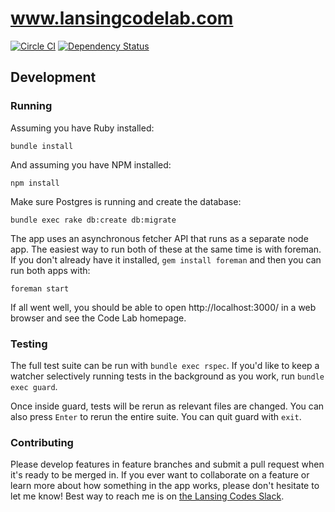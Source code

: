 # www.lansingcodelab.com

[![Circle CI](https://circleci.com/gh/lansingcodelab/www.svg?style=svg)](https://circleci.com/gh/lansingcodelab/www) [![Dependency Status](https://gemnasium.com/lansingcodelab/www.svg)](https://gemnasium.com/lansingcodelab/www)

## Development

### Running

Assuming you have Ruby installed:

```  shell
bundle install
```

And assuming you have NPM installed:

``` shell
npm install
```

Make sure Postgres is running and create the database:

``` shell
bundle exec rake db:create db:migrate
```

The app uses an asynchronous fetcher API that runs as a separate node app. The easiest way to run both of these at the same time is with foreman. If you don't already have it installed, `gem install foreman` and then you can run both apps with:

``` shell
foreman start
```

If all went well, you should be able to open http://localhost:3000/ in a web browser and see the Code Lab homepage.

### Testing

The full test suite can be run with `bundle exec rspec`. If you'd like to keep a watcher selectively running tests in the background as you work, run `bundle exec guard`.

Once inside guard, tests will be rerun as relevant files are changed. You can also press `Enter` to rerun the entire suite. You can quit guard with `exit`.

### Contributing

Please develop features in feature branches and submit a pull request when it's ready to be merged in. If you ever want to collaborate on a feature or learn more about how something in the app works, please don't hesitate to let me know! Best way to reach me is on [the Lansing Codes Slack](https://lansingcodes.slack.com/messages/@chrisvfritz/).
